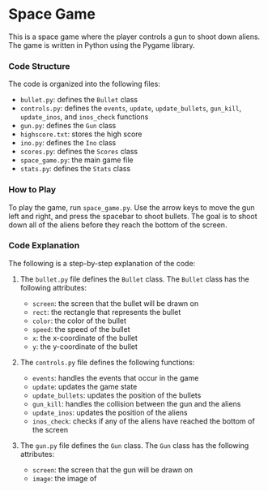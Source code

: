 # Space Game

This is a space game where the player controls a gun to shoot down aliens. The game is written in Python using the Pygame library.

### Code Structure

The code is organized into the following files:

* `bullet.py`: defines the `Bullet` class
* `controls.py`: defines the `events`, `update`, `update_bullets`, `gun_kill`, `update_inos`, and `inos_check` functions
* `gun.py`: defines the `Gun` class
* `highscore.txt`: stores the high score
* `ino.py`: defines the `Ino` class
* `scores.py`: defines the `Scores` class
* `space_game.py`: the main game file
* `stats.py`: defines the `Stats` class

### How to Play

To play the game, run `space_game.py`. Use the arrow keys to move the gun left and right, and press the spacebar to shoot bullets. The goal is to shoot down all of the aliens before they reach the bottom of the screen.

### Code Explanation

The following is a step-by-step explanation of the code:

1. The `bullet.py` file defines the `Bullet` class. The `Bullet` class has the following attributes:

    * `screen`: the screen that the bullet will be drawn on
    * `rect`: the rectangle that represents the bullet
    * `color`: the color of the bullet
    * `speed`: the speed of the bullet
    * `x`: the x-coordinate of the bullet
    * `y`: the y-coordinate of the bullet

2. The `controls.py` file defines the following functions:

    * `events`: handles the events that occur in the game
    * `update`: updates the game state
    * `update_bullets`: updates the position of the bullets
    * `gun_kill`: handles the collision between the gun and the aliens
    * `update_inos`: updates the position of the aliens
    * `inos_check`: checks if any of the aliens have reached the bottom of the screen

3. The `gun.py` file defines the `Gun` class. The `Gun` class has the following attributes:

    * `screen`: the screen that the gun will be drawn on
    * `image`: the image of
